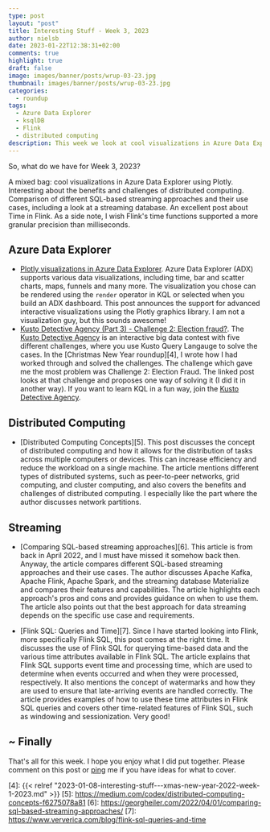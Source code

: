 ```yaml
---
type: post
layout: "post"
title: Interesting Stuff - Week 3, 2023
author: nielsb
date: 2023-01-22T12:38:31+02:00
comments: true
highlight: true
draft: false
image: images/banner/posts/wrup-03-23.jpg
thumbnail: images/banner/posts/wrup-03-23.jpg
categories:
  - roundup
tags:
  - Azure Data Explorer
  - ksqlDB
  - Flink
  - distributed computing
description: This week we look at cool visualizations in Azure Data Explorer using Plotly. Interesting about benefits and challenges of distributed computing. Comparison of different SQL-based streaming approaches and their use cases, including a look at a streaming database. A really good post about Time in Flink.
---
```


So, what do we have for Week 3, 2023? 

A mixed bag: cool visualizations in Azure Data Explorer using Plotly. Interesting about the benefits and challenges of distributed computing. Comparison of different SQL-based streaming approaches and their use cases, including a look at a streaming database. An excellent post about Time in Flink. As a side note, I wish Flink's time functions supported a more granular precision than milliseconds.

<!--more-->

## Azure Data Explorer

* [Plotly visualizations in Azure Data Explorer][1]. Azure Data Explorer (ADX) supports various data visualizations, including time, bar and scatter charts, maps, funnels and many more. The visualization you chose can be rendered using the `render` operator in KQL or selected when you build an ADX dashboard. This post announces the support for advanced interactive visualizations using the Plotly graphics library. I am not a visualization guy, but this sounds awesome!
* [Kusto Detective Agency (Part 3) - Challenge 2: Election fraud?][2]. The [Kusto Detective Agency][3] is an interactive big data contest with five different challenges, where you use Kusto Query Langauge to solve the cases. In the [Christmas New Year roundup][4], I wrote how I had worked through and solved the challenges. The challenge which gave me the most problem was Challenge 2: Election Fraud. The linked post looks at that challenge and proposes one way of solving it (I did it in another way). If you want to learn KQL in a fun way, join the [Kusto Detective Agency][3].

## Distributed Computing

* [Distributed Computing Concepts][5]. This post discusses the concept of distributed computing and how it allows for the distribution of tasks across multiple computers or devices. This can increase efficiency and reduce the workload on a single machine. The article mentions different types of distributed systems, such as peer-to-peer networks, grid computing, and cluster computing, and also covers the benefits and challenges of distributed computing. I especially like the part where the author discusses network partitions.

## Streaming

* [Comparing SQL-based streaming approaches][6]. This article is from back in April 2022, and I must have missed it somehow back then. Anyway, the article compares different SQL-based streaming approaches and their use cases. The author discusses Apache Kafka, Apache Flink, Apache Spark, and the streaming database Materialize and compares their features and capabilities. The article highlights each approach's pros and cons and provides guidance on when to use them. The article also points out that the best approach for data streaming depends on the specific use case and requirements. 

* [Flink SQL: Queries and Time][7]. Since I have started looking into Flink, more specifically Flink SQL, this post comes at the right time. It discusses the use of Flink SQL for querying time-based data and the various time attributes available in Flink SQL. The article explains that Flink SQL supports event time and processing time, which are used to determine when events occurred and when they were processed, respectively. It also mentions the concept of watermarks and how they are used to ensure that late-arriving events are handled correctly. The article provides examples of how to use these time attributes in Flink SQL queries and covers other time-related features of Flink SQL, such as windowing and sessionization. Very good!

## ~ Finally

That's all for this week. I hope you enjoy what I did put together. Please comment on this post or [ping][ma] me if you have ideas for what to cover.

[ma]: mailto:niels.it.berglund@gmail.com
[mp]: https://blog.acolyer.org
[iq]: https://www.infoq.com/
[ew]: http://sqlonice.com/
[re]: http://blog.revolutionanalytics.com
[sqsk]: https://www.sqlskills.com
[mdaveyblog]: https://mdavey.wordpress.com/
[charlblog]: https://charlla.com/

[jovpop]: https://twitter.com/JovanPop_MSFT
[bobw]: https://twitter.com/bobwardms
[revod]: https://twitter.com/revodavid
[lonny]: https://twitter.com/sqL_handLe
[ewtw]: https://twitter.com/sqlOnIce
[buckw]: https://twitter.com/BuckWoodyMSFT
[mattw]: https://twitter.com/matthewwarren
[murba]: https://twitter.com/muratdemirbas
[daveda]: https://twitter.com/davidthecoder
[adcol]: https://twitter.com/adriancolyer
[jesrod]: https://twitter.com/jrdothoughts
[tomaz]: https://twitter.com/tomaz_tsql
[dataart]: https://twitter.com/dataartisans
[luis]: https://twitter.com/luis_de_sousa
[benstop]: https://twitter.com/benstopford
[conflu]: https://twitter.com/confluentinc
[tylert]: https://twitter.com/tyler_treat
[andrewng]: https://twitter.com/AndrewYNg
[lawr]: https://twitter.com/bytezn
[jue]: https://twitter.com/b0rk
[yan]: https://twitter.com/theburningmonk
[danny]: https://twitter.com/g9yuayon
[rmoff]: https://twitter.com/rmoff
[ryansw]: https://twitter.com/ryanswanstrom
[pabloc]: https://twitter.com/pabloc_ds
[mklep]: https://twitter.com/martinkl
[mdavey]: https://twitter.com/matt_davey
[jboner]: https://twitter.com/jboner
[joeduff]: https://twitter.com/funcOfJoe
[charl]: https://twitter.com/charllamprecht
[dbricks]: https://twitter.com/databricks
[adsit]: https://twitter.com/SitnikAdam
[vicky]: https://twitter.com/vickyharp
[dscentral]: https://twitter.com/DataScienceCtrl
[natemc]: https://twitter.com/natemcmaster
[ads]: https://twitter.com/azuredatastudio
[travw]: https://twitter.com/radtravis
[emilk]: https://twitter.com/IsTheArchitect
[netflx]: https://netflixtechblog.com/

[1]: https://techcommunity.microsoft.com/t5/azure-data-explorer-blog/plotly-visualizations-in-azure-data-explorer/ba-p/3717768
[2]: https://it-infrastructure.solutions/kusto-detective-agency-part-3/
[3]: https://detective.kusto.io/
[4]: {{< relref "2023-01-08-interesting-stuff---xmas-new-year-2022-week-1-2023.md" >}}
[5]: https://medium.com/codex/distributed-computing-concepts-f6275078a81
[6]: https://georgheiler.com/2022/04/01/comparing-sql-based-streaming-approaches/
[7]: https://www.ververica.com/blog/flink-sql-queries-and-time
